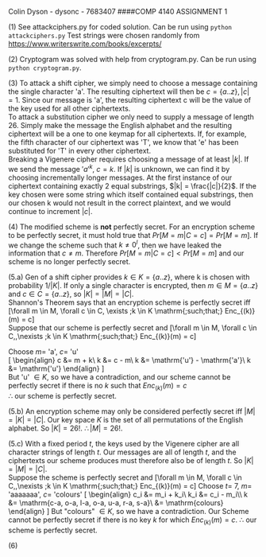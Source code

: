 Colin Dyson - dysonc - 7683407
####COMP 4140 ASSIGNMENT 1

(1) See attackciphers.py for coded solution. Can be run using `python attackciphers.py` Test strings were chosen randomly from https://www.writerswrite.com/books/excerpts/

(2) Cryptogram was solved with help from cryptogram.py. Can be run using `python cryptogram.py`.

(3) To attack a shift cipher, we simply need to choose a message containing the single character 'a'. The resulting ciphertext will then be
$c = \{a..z\}, |c| = 1$. Since our message is 'a', the resulting ciphertext c will be the value of the key used for all other ciphertexts.  
To attack a substitution cipher we only need to supply a message of length 26. Simply make the message the English alphabet and the resulting ciphertext will be a one to one keymap for all ciphertexts. If, for example, the fifth character of our ciphertext was 'T', we know that 'e' has been substituted for 'T' in every other ciphertext.  
Breaking a Vigenere cipher requires choosing a message of at least $|k|$. If we send the message $'a'^k$, $c = k$. If $|k|$ is unknown, we can find it by choosing incrementally longer messages. At the first instance of our ciphertext containing exactly 2 equal substrings, $|k| = \frac{|c|}{2}$. If the key chosen were some string which itself contained equal substrings, then our chosen k would not result in the correct plaintext, and we would continue to increment $|c|$.

(4) The modified scheme is **not** perfectly secret. For an encryption scheme to be perfectly secret, it must hold true that $Pr[M = m | C = c] = Pr[M =m]$. If we change the scheme such that $k \neq 0^l$, then we have leaked the information that $c \neq m$. Therefore $Pr[M =m|C=c] < Pr[M=m]$ and our scheme is no longer perfectly secret.

(5.a) Gen of a shift cipher provides $k \in K = \{a..z\}$, where k is chosen with probability $1/|K|$. If only a single character is encrypted, then $m \in M = \{a..z\}$ and $c \in C = \{a..z\}$, so $|K| = |M| = |C|$.  
Shannon's Theorem says that an encryption scheme is perfectly secret iff  
\[\forall m \in M, \forall c \in C, \exists \;k \in K \mathrm{\;such\;that\;} Enc_{(k)}(m) = c\]  
Suppose that our scheme is perfectly secret and
\[\forall m \in M, \forall c \in C,\,\nexists \;k \in K \mathrm{\;such\;that\;} Enc_{(k)}(m) = c\]

Choose $m =$ 'a', $c =$ 'u'  
\[
  \begin{align}
  c &= m + k\\
  k &= c - m\\
  k &= \mathrm{'u'} - \mathrm{'a'}\\
  k &= \mathrm{'u'}
  \end{align}
\]  
But 'u' $\in K$, so we have a contradiction, and our scheme cannot be perfectly secret if there is no $k$ such that $Enc_{(k)}(m) = c$  
$\therefore$ our scheme is perfectly secret.  

(5.b) An encryption scheme may only be considered perfectly secret iff $|M| = |K| = |C|$. Our key space $K$ is the set of all permutations of the English alphabet. So $|K| = 26!$. $\therefore |M| = 26!$.  

(5.c) With a fixed period $t$, the keys used by the Vigenere cipher are all character strings of length $t$. Our messages are all of length $t$, and the ciphertexts our scheme produces must therefore also be of length $t$. So $|K| = |M| = |C|$.  
Suppose the scheme is perfectly secret and
\[\forall m \in M, \forall c \in C,\,\nexists \;k \in K \mathrm{\;such\;that\;} Enc_{(k)}(m) = c\]
Choose $t =$ 7, $m =$ 'aaaaaaa', $c =$ 'colours'
\[
  \begin{align}
  c_i &= m_i + k_i\\
  k_i &= c_i - m_i\\\\
  k &= \mathrm{c-a, o-a, l-a, o-a, u-a, r-a, s-a}\\
  &= \mathrm{colours}
  \end{align}
\]
But "colours" $\in K$, so we have a contradiction. Our Scheme cannot be perfectly secret if there is no key $k$ for which $Enc_{(k)}(m) = c$. $\therefore$ our scheme is perfectly secret.

(6)

